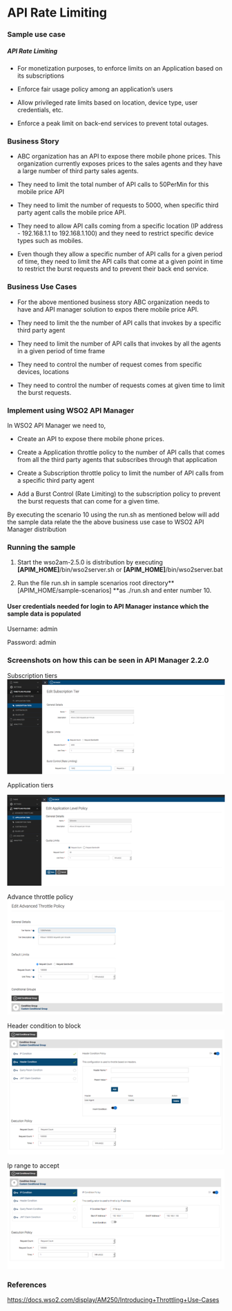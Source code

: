 # API Rate Limiting

### Sample use case

##### API Rate Limiting

* For monetization purposes, to enforce limits on an Application based on its subscriptions

* Enforce fair usage policy among an application’s users

* Allow privileged rate limits based on location, device type, user credentials, etc.

* Enforce a peak limit on back-end services to prevent total outages.

### Business Story

* ABC organization has an API to expose there mobile phone prices. This organization currently exposes prices to the sales agents and they have a large number of third party sales agents.
 
* They need to limit the total number of API calls to 50PerMin for this mobile price API
 
* They need to limit the number of requests to 5000, when specific third party agent calls the mobile price API.
 
* They need to allow API calls coming from a specific location (IP address - 192.168.1.1 to 192.168.1.100) and they need to restrict specific device types such as mobiles.
 
* Even though they allow a specific number of API calls for a given period of time, they need to limit the API calls that come at a given point in time to restrict the burst requests and to prevent their back end service.

### Business Use Cases

* For the above mentioned business story ABC organization needs to have and API manager solution to expos there mobile price API.

* They need to limit the the number of API calls that invokes by a specific third party agent

* They need to limit the number of API calls that invokes by all the agents in a given period of time frame

* They need to control the number of request comes from specific devices, locations

* They need to control the number of requests comes at given time to limit the burst requests.

### Implement using WSO2 API Manager

In WSO2 API Manager we need to,

* Create an API to expose there mobile phone prices.

* Create a Application throttle policy to the number of API calls that comes from all the third party agents that subscribes through that application

* Create a Subscription throttle policy to limit the number of API calls from a specific third party agent

* Add a Burst Control (Rate Limiting) to the subscription policy to prevent the burst requests that can come for a given time.

By executing the scenario 10 using the run.sh as mentioned below will add the sample data relate the the above business use case to WSO2 API Manager distribution

### Running the sample

1. Start the wso2am-2.5.0 is distribution by executing **[APIM_HOME]**/bin/wso2server.sh or **[APIM_HOME]**/bin/wso2server.bat

2. Run the file run.sh in sample scenarios root directory**[APIM_HOME/sample-scenarios] **as ./run.sh and enter number 10.

#### User credentials needed for login to API Manager instance which the sample data is populated

Username: admin

Password: admin

### Screenshots on how this can be seen in API Manager 2.2.0

Subscription tiers
![](images/image_0.png)

Application tiers

![](images/image_1.png)

Advance throttle policy
![](images/image_5.png)

Header condition to block
![](images/image_3.png)

Ip range to accept
![](images/image_4.png)

### References

https://docs.wso2.com/display/AM250/Introducing+Throttling+Use-Cases

				 				 				 

				 				 				 

